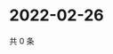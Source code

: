 # 2022-02-26

共 0 条

<!-- BEGIN WEIBO -->
<!-- 最后更新时间 Sat Feb 26 2022 10:29:26 GMT+0800 (China Standard Time) -->

<!-- END WEIBO -->
